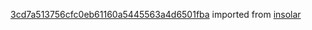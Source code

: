 [3cd7a513756cfc0eb61160a5445563a4d6501fba](https://github.com/insolar/insolar/commit/3cd7a513756cfc0eb61160a5445563a4d6501fba) imported from [insolar](https://github.com/insolar/insolar)
